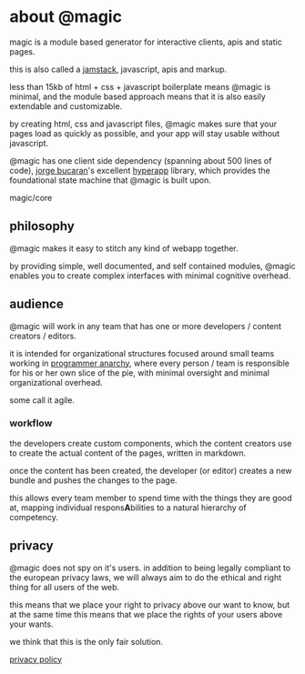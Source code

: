 <Hero state></Hero>

<div id="about">

# about @magic

magic is a module based generator for interactive clients, apis and static pages.

this is also called a [jamstack](https://jamstack.org/), javascript, apis and markup.

less than 15kb of html + css + javascript boilerplate means @magic is minimal,
and the module based approach means that it is also easily extendable and customizable.

by creating html, css and javascript files,
@magic makes sure that your pages load as quickly as possible,
and your app will stay usable without javascript.

@magic has one client side dependency (spanning about 500 lines of code),
[jorge bucaran](https://github.com/jorgebucaran)'s excellent
[hyperapp](https://hyperapp.dev) library,
which provides the foundational state machine that @magic is built upon.

<GitBadges>magic/core</GitBadges>

## philosophy

@magic makes it easy to stitch any kind of webapp together.

by providing simple, well documented, and self contained modules,
@magic enables you to create complex interfaces with minimal cognitive overhead.

## audience

@magic will work in any team that has one or more developers / content creators / editors.

it is intended for organizational structures focused around small teams
working in [programmer anarchy](https://www.youtube.com/watch?v=tIxHmsWCd7g),
where every person / team is responsible for his or her own slice of the pie,
with minimal oversight and minimal organizational overhead.

some call it agile.

### workflow

the developers create custom components,
which the content creators use to create the actual content of the pages,
written in markdown.

once the content has been created,
the developer (or editor) creates a new bundle and pushes the changes to the page.

this allows every team member to spend time with the things they are good at,
mapping individual respons**A**bilities to a natural hierarchy of competency.

## privacy

@magic does not spy on it's users.
in addition to being legally compliant to the european privacy laws,
we will always aim to do the ethical and right thing for all users of the web.

this means that we place your right to privacy above our want to know,
but at the same time this means that we place the rights of your users above your wants.

we think that this is the only fair solution.

[privacy policy](/privacy/)

